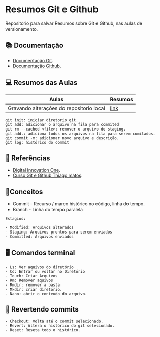 # Resumos Git e Github

Repositorio para salvar Resumos sobre Git e Github, nas aulas de versionamento.

## 📚 Documentação
- [Documentação Git](https://git-scm.com/doc).
- [Documentação Github](https://docs.github.com/pt).

## 💻 Resumos das Aulas
| Aulas | Resumos |
|-------| --------|
| Gravando alterações do repositorio local |[link]() |

```
git init: iniciar diretorio git.
git add: adicionar o arquivo na fila para commited
git rm --cached <file>: remover o arquivo do staging.
git add.: adiciona todos os arquivos na fila para serem comitados.
git commit -m: adicionar novo arquivo e descrição.
git log: histórico do commit
```
## 🔎 Referências
- [Digital Innovation One]().
- [Curso Git e Github Thiago matos](https://www.youtube.com/watch?v=bZb0KiAbmNU&list=PLcoYAcR89n-qbO7YAVj5S0alABLis_QVU&index=2).
## 💭Conceitos

- Commit - Recurso / marco histórico no código, linha do tempo.
- Branch - Linha do tempo paralela
```
Estagios:

- Modified: Arquivos alterados
- Staging: Arquivos prontos para serem enviados
- Committed: Arquivos enviados
```
## 🖥 Comandos terminal
```
- Ls: Ver aquivos do diretório
- Cd: Entrar ou voltar no Diretório
- Touch: Criar Arquivos
- Rm: Remover aquivos
- Rmdir: remover a pasta
- Mkdir: criar diretório.
- Nano: abrir o conteudo do arquivo.
```
## 💬 Revertendo commits
```
- Checkout: Volta até o commit selecionado.
- Revert: Altera o histórico do git selecionado.
- Reset: Reseta todo o histórico.
```
